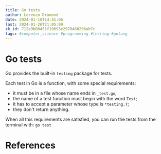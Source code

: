 ```yaml
---
title: Go tests
author: Lorenzo Drumond
date: 2024-01-18T14:41:06
last: 2024-01-26T21:05:09
zk_id: 712e9b08451f19693e2978460296ab7c
tags: #computer_science #programming #testing #golang
---
```



# Go tests
Go provides the built-in `testing` package for tests.

Each test in Go is a function, with some special requirements:
- it must be in a file whose name ends in `_test.go`;
- the name of a test function must begin with the word `Test`;
- it has to accept a parameter whose type is `*testing.T`;
- they don't return anything.

When all this requirements are satisfied, you can run the tests from the terminal with: `go test`

# References
